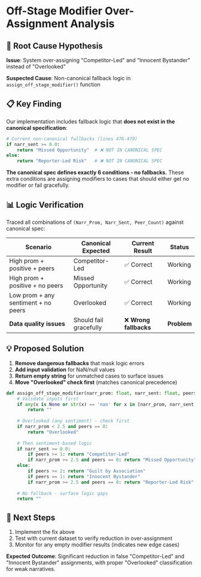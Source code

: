 # Off-Stage Modifier Over-Assignment Analysis

## 🎯 **Root Cause Hypothesis**

**Issue**: System over-assigning "Competitor-Led" and "Innocent Bystander" instead of "Overlooked"

**Suspected Cause**: Non-canonical fallback logic in `assign_off_stage_modifier()` function

## 📋 **Key Finding**

Our implementation includes fallback logic that **does not exist in the canonical specification**:

```python
# Current non-canonical fallbacks (lines 476-479)
if narr_sent >= 0.0:
    return "Missed Opportunity"  # ❌ NOT IN CANONICAL SPEC
else:
    return "Reporter-Led Risk"   # ❌ NOT IN CANONICAL SPEC
```

**The canonical spec defines exactly 6 conditions - no fallbacks.** These extra conditions are assigning modifiers to cases that should either get no modifier or fail gracefully.

## 📊 **Logic Verification**

Traced all combinations of `(Narr_Prom, Narr_Sent, Peer_Count)` against canonical spec:

| Scenario | Canonical Expected | Current Result | Status |
|----------|-------------------|----------------|---------|
| High prom + positive + peers | Competitor-Led | ✅ Correct | Working |
| High prom + positive + no peers | Missed Opportunity | ✅ Correct | Working |
| Low prom + any sentiment + no peers | Overlooked | ✅ Correct | Working |
| **Data quality issues** | Should fail gracefully | ❌ **Wrong fallbacks** | **Problem** |

## 💡 **Proposed Solution**

1. **Remove dangerous fallbacks** that mask logic errors
2. **Add input validation** for NaN/null values
3. **Return empty string** for unmatched cases to surface issues
4. **Move "Overlooked" check first** (matches canonical precedence)

```python
def assign_off_stage_modifier(narr_prom: float, narr_sent: float, peers: int) -> str:
    # Validate inputs first
    if any(x is None or str(x) == 'nan' for x in [narr_prom, narr_sent, peers]):
        return ""
    
    # Overlooked (any sentiment) - check first
    if narr_prom < 2.5 and peers == 0:
        return "Overlooked"
    
    # Then sentiment-based logic
    if narr_sent >= 0.0:
        if peers >= 1: return "Competitor-Led"
        if narr_prom >= 2.5 and peers == 0: return "Missed Opportunity"
    else:
        if peers >= 2: return "Guilt by Association"
        if peers == 1: return "Innocent Bystander"
        if narr_prom >= 2.5 and peers == 0: return "Reporter-Led Risk"
    
    # No fallback - surface logic gaps
    return ""
```

## 🔧 **Next Steps**

1. Implement the fix above
2. Test with current dataset to verify reduction in over-assignment
3. Monitor for any empty modifier results (indicates new edge cases)

**Expected Outcome**: Significant reduction in false "Competitor-Led" and "Innocent Bystander" assignments, with proper "Overlooked" classification for weak narratives.
